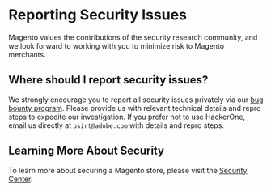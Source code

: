 # Reporting Security Issues

Magento values the contributions of the security research community, and we look forward to working with you to minimize risk to Magento merchants. 

## Where should I report security issues?

We strongly encourage you to report all security issues privately via our [bug bounty program](https://hackerone.com/magento).  Please provide us with relevant technical details and repro steps to expedite our investigation.  If you prefer not to use HackerOne, email us directly at `psirt@adobe.com` with details and repro steps. 

## Learning More About Security
To learn more about securing a Magento store, please visit the [Security Center](https://magento.com/security).

